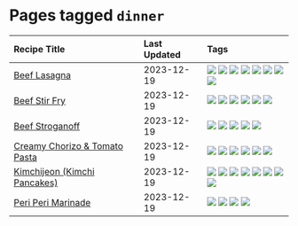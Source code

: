 # Pages tagged `dinner`

|Recipe Title|Last Updated|Tags
|:---|:---|:---|
|[Beef Lasagna](../recipes/beeflasagna.md)|2023-12-19|[![](https://img.shields.io/badge/tag-baked-062ab)](../tags/baked.md) [![](https://img.shields.io/badge/tag-beef-e4f90)](../tags/beef.md) [![](https://img.shields.io/badge/tag-dairy-10cdd6)](../tags/dairy.md) [![](https://img.shields.io/badge/tag-dinner-eadebe)](../tags/dinner.md) [![](https://img.shields.io/badge/tag-easy-13fda6)](../tags/easy.md) [![](https://img.shields.io/badge/tag-italian-6d71)](../tags/italian.md) [![](https://img.shields.io/badge/tag-pasta-659a8f)](../tags/pasta.md) [![](https://img.shields.io/badge/tag-stovetop-95446)](../tags/stovetop.md)|
|[Beef Stir Fry](../recipes/beefstirfry.md)|2023-12-19|[![](https://img.shields.io/badge/tag-asian-708555)](../tags/asian.md) [![](https://img.shields.io/badge/tag-beef-e4f90)](../tags/beef.md) [![](https://img.shields.io/badge/tag-dinner-eadebe)](../tags/dinner.md) [![](https://img.shields.io/badge/tag-pasta-659a8f)](../tags/pasta.md) [![](https://img.shields.io/badge/tag-stovetop-95446)](../tags/stovetop.md) [![](https://img.shields.io/badge/tag-versatile-dc62b7)](../tags/versatile.md)|
|[Beef Stroganoff](../recipes/beefstroganoff.md)|2023-12-19|[![](https://img.shields.io/badge/tag-beef-e4f90)](../tags/beef.md) [![](https://img.shields.io/badge/tag-dairy-10cdd6)](../tags/dairy.md) [![](https://img.shields.io/badge/tag-dinner-eadebe)](../tags/dinner.md) [![](https://img.shields.io/badge/tag-russian-5b6ac0)](../tags/russian.md) [![](https://img.shields.io/badge/tag-stovetop-95446)](../tags/stovetop.md)|
|[Creamy Chorizo & Tomato Pasta](../recipes/creamychorizotomatopasta.md)|2023-12-19|[![](https://img.shields.io/badge/tag-boiled-e7673c)](../tags/boiled.md) [![](https://img.shields.io/badge/tag-dairy-10cdd6)](../tags/dairy.md) [![](https://img.shields.io/badge/tag-dinner-eadebe)](../tags/dinner.md) [![](https://img.shields.io/badge/tag-italian-6d71)](../tags/italian.md) [![](https://img.shields.io/badge/tag-pasta-659a8f)](../tags/pasta.md) [![](https://img.shields.io/badge/tag-stovetop-95446)](../tags/stovetop.md)|
|[Kimchijeon (Kimchi Pancakes)](../recipes/kimchipancakes.md)|2023-12-19|[![](https://img.shields.io/badge/tag-dinner-eadebe)](../tags/dinner.md) [![](https://img.shields.io/badge/tag-easy-13fda6)](../tags/easy.md) [![](https://img.shields.io/badge/tag-fried-d4602a)](../tags/fried.md) [![](https://img.shields.io/badge/tag-korean-32c994)](../tags/korean.md) [![](https://img.shields.io/badge/tag-lunch-e5fa6f)](../tags/lunch.md) [![](https://img.shields.io/badge/tag-stovetop-95446)](../tags/stovetop.md) [![](https://img.shields.io/badge/tag-vegan-94b8ca)](../tags/vegan.md) [![](https://img.shields.io/badge/tag-vegetarian-bb15fd)](../tags/vegetarian.md)|
|[Peri Peri Marinade](../recipes/periperimarinade.md)|2023-12-19|[![](https://img.shields.io/badge/tag-dinner-eadebe)](../tags/dinner.md) [![](https://img.shields.io/badge/tag-portuguese-c02c21)](../tags/portuguese.md) [![](https://img.shields.io/badge/tag-sides-ad1215)](../tags/sides.md) [![](https://img.shields.io/badge/tag-vegan-94b8ca)](../tags/vegan.md)|